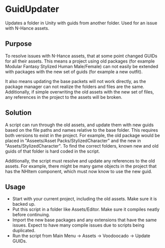 # GuidUpdater

Updates a folder in Unity with guids from another folder. Used for an issue with N-Hance assets.

## Purpose

To resolve issues with N-Hance assets, that at some point changed GUIDs for all their assets.
This means a project using old packages (for example Modular Fantasy Stylized Human Male/Female) can not easily be extended with packages with the new set of guids (for example a new outfit).

It also means updating the base packets will not work directly, as the package manager can not realize the folders and files are the same.
Additionally, if simple overwriting the old assets with the new set of files, any references in the project to the assets will be broken.

## Solution

A script can run through the old assets, and update them with new guids based on the file paths and names relative to the base folder.
This requires both versions to exist in the project. For example, the old package would be placed in "Asseets/Asset Packs/StylizedCharacter" and the new in "Assets/StylizedCharacter". To find the correct folders, known new and old guids of that folder is hard coded in the script.

Additionally, the script must resolve and update any references to the old assets. For example, there might be many game objects in the project that has the NHItem component, which must now know to use the new guid.

## Usage

* Start with your current project, including the old assets. Make sure it is backed up.
* Put this script in a folder like Assets/Editor. Make sure it compiles neatly before continuing.
* Import the new base packages and any extensions that have the same issues. Expect to have many compile issues due to scripts being duplicated.
* Run the script from Main Menu -> Assets -> Voodoocado -> Update GUIDs.
